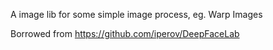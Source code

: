 A image lib for some simple image process, eg. Warp Images

Borrowed from https://github.com/iperov/DeepFaceLab